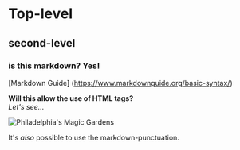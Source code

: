 # Top-level
## second-level
### is this markdown? Yes!  

[Markdown Guide] (https://www.markdownguide.org/basic-syntax/)

<p>
  <b>Will this allow the use of HTML tags?</b> <br>
  <i>Let's see...</i>
</p>

![Philadelphia's Magic Gardens](https://media.phillyvoice.com/media/images/Screen_Shot_2017-12-11_at_2.58.38_.2e16d0ba.fill-735x490.png "Philadelphia's Magic Gardens")

It's *also* possible to use the markdown-punctuation.
